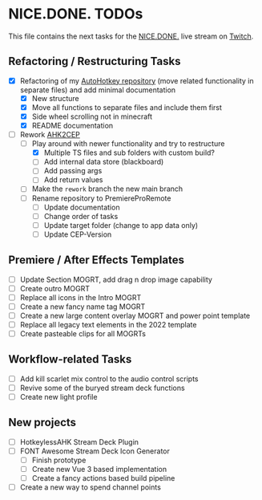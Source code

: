 # NICE.DONE. TODOs
This file contains the next tasks for the [NICE.DONE.](https://github.com/sebinside/nice.done.) live stream on [Twitch](https://skate702.tv).

## Refactoring / Restructuring Tasks
* [x] Refactoring of my [AutoHotkey repository](https://github.com/sebinside/AutoHotkeyScripts) (move related functionality in separate files) and add minimal documentation
    * [x] New structure
    * [x] Move all functions to separate files and include them first
    * [x] Side wheel scrolling not in minecraft
    * [x] README documentation
* [ ] Rework [AHK2CEP](https://github.com/sebinside/AHK2PremiereCEP)
  * [ ] Play around with newer functionality and try to restructure
    * [x] Multiple TS files and sub folders with custom build?
    * [ ] Add internal data store (blackboard)
    * [ ] Add passing args
    * [ ] Add return values
  * [ ] Make the `rework` branch the new main branch
  * [ ] Rename repository to PremiereProRemote
    * [ ] Update documentation
    * [ ] Change order of tasks
    * [ ] Update target folder (change to app data only)
    * [ ] Update CEP-Version

## Premiere / After Effects Templates
* [ ] Update Section MOGRT, add drag n drop image capability
* [ ] Create outro MOGRT
* [ ] Replace all icons in the Intro MOGRT
* [ ] Create a new fancy name tag MOGRT
* [ ] Create a new large content overlay MOGRT and power point template
* [ ] Replace all legacy text elements in the 2022 template
* [ ] Create pasteable clips for all MOGRTs

## Workflow-related Tasks
* [ ] Add kill scarlet mix control to the audio control scripts
* [ ] Revive some of the buryed stream deck functions
* [ ] Create new light profile

## New projects
* [ ] HotkeylessAHK Stream Deck Plugin
* [ ] FONT Awesome Stream Deck Icon Generator
  * [ ] Finish prototype
  * [ ] Create new Vue 3 based implementation
  * [ ] Create a fancy actions based build pipeline
* [ ] Create a new way to spend channel points
